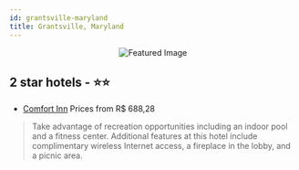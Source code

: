```yaml
---
id: grantsville-maryland
title: Grantsville, Maryland
---
```


<center><img src="https://i.travelapi.com/hotels/1000000/10000/1400/1347/435f48b2_z.jpg" alt="Featured Image" /></center>


##  2 star hotels - ⭐️⭐️

-    [Comfort Inn](https://us.hurb.com/hotels/grantsville/comfort-inn-JNP-JP986081?cmp=18055) Prices from R$ 688,28
   > Take advantage of recreation opportunities including an indoor pool and a fitness center. Additional features at this hotel include complimentary wireless Internet access, a fireplace in the lobby, and a picnic area.
